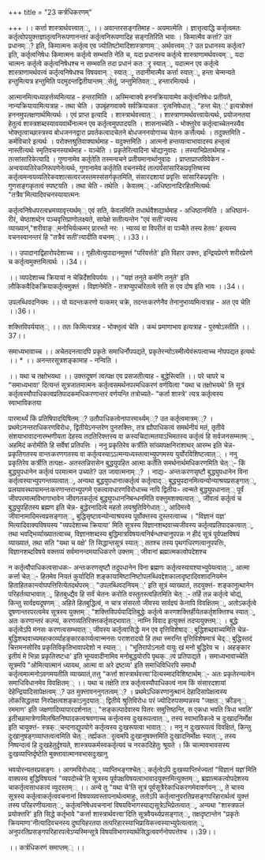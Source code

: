 +++
title = "23 कर्त्रधिकरणम्"

+++
।। कर्त्ता शास्त्रार्थवत्त्वात््, ।। अवान्तरसङ्गतिमाह - अयमात्मेति । ज्ञात्तृत्वाद्धि कर्त्तृत्वमतः कर्तृत्वोपयुक्त्तज्ञातृत्वनिरूपणानन्तरं कर्तृत्वनिरूपणादिह सङ्गतिरिति भावः । किमात्मैव कर्त्ता? उत प्रधानम््? इति, किमात्मनः कर्तृत्व एव ज्योतिष्टोमादिशास्त्राणाम्् अर्थवत्त्वम््? उत प्रधानस्य कर्तृत्व? इति, कर्तृत्वनिषेधः किमात्मनः कर्तृत्वे सम्भवति नेति च, यदा प्रधानस्य कर्तृत्वे शास्त्राणामर्थवत्त्वम््, यदा चात्मनः कर्तृत्वे कर्तृत्वनिषेधश्च न सम्भवति तदा प्रधानं कतर्ृ स्यात््, यदात्मन एव कर्तृत्वे शास्त्राणामर्थवत्त्वं कर्तृत्वनिषेधश्च विषयवान्् स्यात््, तदानीमात्मैव कर्त्ता स्यात््, हन्ता चेन्मन्यते हन्तुमित्यत्र हन्तुमिति पदमुदन्तद्वितीयान्तम््सेतुं, जन्तुमितिवत््, हन्तारमित्यर्थः ।

आत्मानमित्यध्याहर्त्तव्यमित्याह - हन्तरामिति । अस्मिन्वाक्ये हननक्रियायामेव कर्तृत्वनिषेधः प्रतीयते, नान्यक्रियायामित्यत्राह - तथा चेति । उपबृंहणवाक्ये सर्वक्रियाकतर्ृत्वनिषेधात्् "हन्त चेत््' इत्यत्रोक्त्तं हननमुपलक्षणार्थमित्यर्थः । एवं प्राप्त इत्यादि । शास्त्रार्थवत्त्वात्् । शास्त्राणामर्थवत्त्वायेत्यर्थः, प्रयोजनतया हेतुत्वं शास्त्रशब्दस्यावयवार्थेनात्मन एव कर्तृत्वमुपपादयति । शासनाच्चेति - भोक्त्तुरेव कर्तृत्वाच्चेतनस्यैव भोक्त्तृत्वाच्छास्त्रस्य बोधजननद्वारा प्रवर्तकत्वादचेतने बोधजननयोगाच्च चेतनः कर्त्तेत्यर्थः । तदुक्त्तमिति - कर्मविचारे इत्यर्थः । परोक्त्तश्रुतिवाक्यार्थमाह - यदुक्त्तमिति । आत्मनो हन्तव्यत्वाभावादस्य हन्तृत्वं नास्तीत्यर्थः स्मृतिवचनस्यार्थमाह - यञ्चेति । प्रकृतेरित्यादिना चोद्यानुवादः । तस्याभिप्रेतार्थमाह - तत्सांसारिकेत्यादि । गुणानामेव कर्तृतेति तस्मन्वचने प्रतीयमानार्थानुवादः । प्राप्ताप्राप्तविवेकेन - अन्वयव्यतिरेकनिरूपणेनेत्यर्थः, गुणानामेव कर्तृतेति वचनस्येदं तात्पर्यंसांसारिकप्रवृत्तिष्वस्य कर्तृत्वमन्वयव्यतिरेकवशात्सत्वरजस्तमस्संसर्गकृतमिति, संसारदशायां प्रवृत्तिः सांसारिकप्रवृत्तिः । गुणसङ्गकृतत्वं स्पष्टयति । तथा चेति - तथेति । केवलम्् -अधिष्ठानादिरहितमित्यर्थः "तत्रैव'मित्यादिवचनस्यायात्मनः

कर्तृत्वनिषेधपरत्वभ्रमव्यावृत्त्यर्थम्् एवं सति, केवलमिति तधार्थवैशद्यार्थमाह - अधिष्ठानमिति । अधिष्ठानं- रीरं, चेष्ठाशब्देन पञ्चवृत्तिप्राणोलक्ष्यते, सापेक्षे सतीत्यन्तेन "एवं सती'त्यस्य व्याख्यानं,"शरीवाङ््मनोभिर्यत्कमर् प्रारभते नरः । न्याय्यं वा विपरीतं वा पञ्चैते तस्य हेतवः' इत्यस्य वचनस्वानन्तरं हि "तत्रैवं सती'त्यादीति वचनम्् ।।33।।

।। उपादानाद्विहारोपदेशाच्च ।। गृहीत्वेत्युपादानमुक्त्तं "परिवर्त्तते' इति विहार उक्त्तः, इन्द्रियप्रेरणे शरीरप्रेरणे च कर्तृत्वमुक्त्तमित्यर्थः ।।34।।

।। व्यपदेशाच्च क्रियायां न चेन्निर्देशविपर्ययः ।। "यज्ञं तनुते कर्मणि तनुते' इति लौकिकवैदिकक्रियाकर्तृत्वमुक्त्तं । विज्ञानेमेति - तत्राप्युपचरितत्वे सति स एव दोष इति भावः ।।34।।

उपलब्धिवदनियमः ।। यो यदन्तःकरणो यत्कमर् चक्रे, तदन्तःकरणेनैव तेनानुभाव्यमित्यत्राह - अत एव चेति ।।36।।

शक्त्तिविपर्ययात्् ।। ततः किमित्यत्राह - भोक्त्तृत्वं चेति । कथं प्रमाणाभाव इत्यत्राह - पुरुषोऽस्तीति ।।37।।

समाध्यभावाच्च ।। अचेतदनत्वादपि प्रकृतेः समाधिर्नोपपद्यते, प्रकृतेरन्योऽस्मीत्येवंरूपत्वाच्च नोपपद्यत इत्यर्थः ।। * ।। अनन्तरसूत्रशङ्कामाह - नन्विति ।

।। यथा च तक्षोभयथा ।। उक्त्तदूषणं त्वत्पक्ष एव प्रसजतीत्याह - बुद्धेस्त्विति ।। परे चापरे च "समाध्यभावा' दित्यन्तं सूत्रजातमात्मनः कर्तृत्वसमर्थनपरमधिकरणं वर्णयित्वा "यथा च तक्षोभयथे' ति सूत्रं कर्तृत्वस्यौपाधिकत्वप्रतिपादकमधिकरणान्तरं वर्णयन्ति तत्रोच्यते- "कर्ता शास्त्रे' त्यत्र कर्तृत्वस्य स्वाभाविकतया

पारमार्थ्यं किं प्रतिषिपादयिषितम््? उतौपाधिकत्वेनापारमार्थ्यम््? उत कर्तृत्वमात्रम््? । प्रथमेऽनन्तराधिकरणविरोधः, द्वितीयेऽनन्तरेण पुनरुक्त्तिः, तत्र ह्यौपाधिकत्वं समर्थनीयं मतं, तृतीये संशयाभावादनारम्भणीयता देहस्य तदतिरिक्त्तस्य वा कस्यचिदात्मतयाऽभिमतस्य कर्तृत्वं हि सर्वजनसम्मतम््, अहमिदं करोमीति हि सर्वेषां प्रतिपत्तिः । ननु प्रकृतिरेव कर्त्रीति सांख्यपक्षनिराशाथर् आरम्भ इति चेन्न- प्रकृतिगतस्य वान्तःकरणगतस्य वा कर्तृत्वस्याऽऽत्मन्यध्यस्तत्वाभ्युपगमस्य युर्योरविशिष्टत्वात्् । ननु प्रकृतिरेव कर्त्रीति तत्पक्षः- अतस्तन्निरासेन बुद्धयुपहित आत्मा कर्तेति समर्थनार्थमधिकरणमिति चेत््- किं बुद्ध्युपधानेन कर्तृत्वं परमात्मन उच्यते? उत जावात्मनाम््? । नाद्यः- अन्तःकरणसृष्टौ बुद्ध्युपधानेन विना कर्तृत्वस्याभ्युपगन्तव्यत्वात््, अन्यथा बुद्धयुपधानात्कर्तृत्वं कर्तृत्वाद्् बुद्ध्युपदानमित्यन्योन्याश्रयप्रसङ्गात््, प्रलयावस्थायामन्तःकरणान्तराभ्युपगमे एकत्वावधारणविरोधाच्च नापि द्वितीयः- त्वन्मते बुद्ध्युपधानात्् पूर्वं जीवपरमात्मविभागाभावेन जीवगतकर्तृत्वं बुद्ध्युपधाननिबन्धनमिति वक्त्तुमशक्यत्वात््, जीवत्वं कर्तृत्वं च बुद्ध्युपहितस्य ब्रह्मण इति चेन्न- बुद्धेरनादित्वे महतो लयश्रुतिविगेधात््, आदिमत्त्वे जीवानामादिमत्त्वप्रसङ्गात््, बुद्धिसृष्टावन्योन्याश्रयस्य पूर्वोक्त्तस्य दुस्तरत्वाच्च । "विज्ञानं यज्ञ' मित्यादिवाक्यविषयस्य "व्यपदेशाच्च क्रियाया' मिति सूत्रस्य विज्ञानशब्दवाच्यजीवस्य कर्तृत्वप्रतिपादकत्वात््, तथा भवद्भिर्व्याख्यातत्वाच्च, विज्ञानशब्दस्य बुद्धिमात्रविषयत्वनिर्बन्धश्चानुपपन्नः न हीदं सूत्रं पूर्वपक्षविषयं व्याख्यातं, तथा सति "यथा च वक्षे' ति सिद्धान्तसूत्रं स्यात्् ततश्च तस्य पृथगधिरणत्वानुपपत्तिः, विज्ञानशब्दविषये वक्त्तव्यं सर्वमानन्दमयाधिकरणे उक्त्तम्् जीवानां ब्रह्मात्मकत्वोपदेशश्च

न कर्तृत्वौपाधिकत्वसाधकः- अन्तःकरणसृष्टौ तदुपधानेन विना ब्रह्मणः कर्तृत्वस्यावश्याभ्युपेयत्वात््, आत्मा कर्त्ता चेत््- हितमेव नियतं कुर्यादिति शङ्कायामिष्टानिष्टोपलब्धिवद्देशकालादृष्टादिवशादनियमेन हिताहितकान्त्वोपपत्तिरित्येतदर्थपरम्् "उपलब्धिवदनियम््' इति सूत्रं व्याख्यातं, तदयुक्त्तं- शङ्कानुत्थानेन परिहर्तव्याभावात््, हितबुध्द्यैव हि सर्वं चेतनः करोति वस्तुतस्त्वहितमिति चेत््- तर्हि तन्न कर्तृत्वे चोद्यं, किन्तु सार्वज्ञ्यदूषणम्् अहिते हितबुद्धित्वं, न चात्र संसरतो जीवस्य सार्वज्ञ्यं केनापि विवक्षितम््, अतोऽकर्तृत्वे दूषणान्तरपरत्वमेव सूत्रस्य युक्त्तम्् "शक्त्तिविपर्ययादितिबुद्धेः कर्तृत्वे करणशक्त्तिर्हीयेतकर्तृशक्त्तिश्च स्यात््, अतः करणान्तरं कल्प्यं, करणव्यतिरिक्त्तकर्तृसद्भावात्् नाम्नि विवाद इत्युक्त्तं तदप्ययुक्त्तम्् । बुद्धेः कर्तृत्वेऽपि मनसः करणत्वसम्भवात्् जीवस्य कर्तृत्वासिद्धेः मन एव वृत्तिविशेषाद्् बुद्धिशब्दवाच्यमिति चेन्न- बुद्धिशब्दवाच्यमहत्कार्य्याहङ्कारकार्य्यत्वान्मनसः पराशरादयो हि तथा स्मरन्ति वृत्तिविशेषमात्रं चेद्् बुद्धिस्तदं चित्तमनसोरिव प्रकृतिविकृतिभावापदेशो न स्यात्् । "भूतिरापोऽनलो वायुः खं मनो बुद्धिरेव च । अहङ्कार इतीयं मे भिन्ना प्रकृतिरष्टधा' इति भूम्यवादीनामिव मनोबुद्धयोरपि पृथक््त्वं प्रतिपाद्यते । समाध्यभावाच्चेति सूत्रमपि "ओमित्यात्मानं ध्यायथ, आत्मा वा अरे द्रष्टव्य' इति समाधिविधिरपि समाधौ कर्तृत्वमात्मनोऽवगमयतीति व्याख्यातं,तत्तु "कर्त्ता शास्त्रार्थवत्त्वा'दित्यस्मादविशिष्टार्थम््- अतः प्रकृतेरन्यत्वेन समाधिविधानमेव विवक्षितम्् ।। यथा च तक्षेति तत्र कर्तृत्वस्यौपाधिकत्वं नाम किं संसारदशायां देहेन्द्रियादिसापेक्षत्वम््? उत मुक्त्तावननुगतत्वम््? । प्रथमेऽधिकरणानुत्थानं देहादिसापेक्षत्वस्य लोकसिद्धतया निरपेक्षत्वशङ्काऽनुदयात्् द्वितीये श्रुतिविरोधः परं ज्योदिरुपसम्पन्नस्य "जक्षत्् क्रीडन्् रममाण' इति जक्षणादिव्यापारदर्शनात्् "सङ्कल्पादेवास्य पितरः समुत्तिष्ठन्ति, स एकधा भवति त्रिधा भवति' इतीच्छामात्रेणामिलषितनिष्पादकत्वश्रवणाच्च कर्त्तृत्वस्य दुःखरूपत्वात््, तस्य स्वाभाविकत्वे च दुःखादनिर्मोक्ष इति चायुक्त्तं- स्त्रक््चन्दनाद्युपयोगे कर्तृत्वस्य दुःखरूपत्वा भावात्् । ननु न दुःखरूपत्वं विवक्षितं, किन्तु दुःखानुषङ्गव्याप्तत्वत्वमिति चेत्् तर्ह्यकतर्ृत्वमपि दुःखानुषक्त्तमिति दुःखादनिर्मोक्षः स्यात््, तस्य निष्पन्दत्वं हि दुःखहेतुर्दृश्यते, शास्त्रयकर्मस्वकर्तृत्यवं च नरकादिहेतुः श्रूयते । किं चात्मावभावसस्य दुःखव्याप्तिर्दृष्टेति मुक्त्तावात्मानवभासदुःखानु

भवयोरन्यतरप्रसङ्गः । आगमविरोधाद्् व्याप्तिभङ्गश्चेत्् कर्तृत्वेऽपि दुःखव्याप्तिर्भज्यतां "विज्ञानं यज्ञ'मिति वाक्यस्य बुद्धिविषयत्वं "व्यपदोच्चे'ति सूत्रस्य पूर्वपक्षविषयत्वाभावादयुक्त्तमित्युक्त्तम््, ब्रह्मात्मकत्वोपदेशस्य चाकर्तृत्वसाधकत्वं व्युदस्तम्् ।। अन्ये तु "यथा चे'ति सूत्रं पूर्वसूत्रैरेकाधिकरणमेवावर्णयन््, ते चास्य सूत्रस्य कर्तृत्वाकर्तृत्ववचनानां विषयव्यवस्तापनार्थत्वमाहुः, ततोऽपि कर्तृत्वानुपरतिप्रसङ्गपरिहारार्थत्वं युक्त्तं तस्य परिहरणीयत्वात््, कर्तृत्वनिषेधवचनानां विषयविभागस्याद्यसूत्रेऽभिप्रेतत्वात््, अन्यथा "शास्त्रफलं प्रयोक्त्तरि' इति सिद्धे कर्तृभावे "कर्त्ता शास्त्रार्थवत्त्वा'दिति सूत्रवैयर्थ्यप्रसङ्गात््, तक्षदृष्टान्तेन "प्रकृतेः क्रियमाणा'नीत्यादिवचनस्य दुष्पयिहरतया तत्परिहारस्याभिप्रायिकत्त्वस्याभ्युपेत्यत्वात््, अनुपरतिप्रसङ्गपरिहारपत्वेऽप्यस्मिन्सूत्रे विषयविभागस्यार्थसिद्धत्ववर्णनोपपत्तेश्च ।।39।।

।। कर्त्रधिकरणं समाप्तम्् ।।

